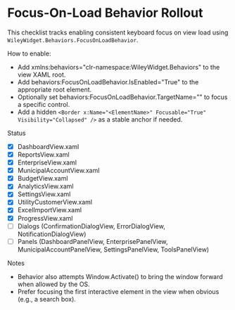# Focus-On-Load Behavior Rollout

This checklist tracks enabling consistent keyboard focus on view load using `WileyWidget.Behaviors.FocusOnLoadBehavior`.

How to enable:
- Add xmlns:behaviors="clr-namespace:WileyWidget.Behaviors" to the view XAML root.
- Add behaviors:FocusOnLoadBehavior.IsEnabled="True" to the appropriate root element.
- Optionally set behaviors:FocusOnLoadBehavior.TargetName="<ElementName>" to focus a specific control.
- Add a hidden `<Border x:Name="<ElementName>" Focusable="True" Visibility="Collapsed" />` as a stable anchor if needed.

Status
- [x] DashboardView.xaml
- [x] ReportsView.xaml
- [x] EnterpriseView.xaml
- [x] MunicipalAccountView.xaml
- [x] BudgetView.xaml
- [x] AnalyticsView.xaml
- [x] SettingsView.xaml
- [x] UtilityCustomerView.xaml
- [x] ExcelImportView.xaml
- [x] ProgressView.xaml
- [ ] Dialogs (ConfirmationDialogView, ErrorDialogView, NotificationDialogView)
- [ ] Panels (DashboardPanelView, EnterprisePanelView, MunicipalAccountPanelView, SettingsPanelView, ToolsPanelView)

Notes
- Behavior also attempts Window.Activate() to bring the window forward when allowed by the OS.
- Prefer focusing the first interactive element in the view when obvious (e.g., a search box).